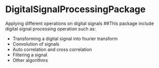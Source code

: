 # DigitalSignalProcessingPackage
Applying different operations on digital signals
##This package include digital signal processing operation such as:
* Transforming a digital signal into fourier transform
* Convolution of signals
* Auto correlation and cross correlation
* Filtering a signal
* Other algorithms
